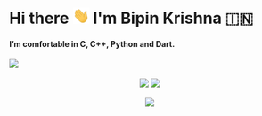 # Hi there <img src="https://raw.githubusercontent.com/ABSphreak/ABSphreak/master/gifs/Hi.gif" width="30px"> I'm Bipin Krishna 🇮🇳

<h4> I’m comfortable in C, C++, Python and Dart. </h4>
<img src="https://img.shields.io/github/followers/bipinkrish.svg?style=darkl&label=Follow">

<p align="center">
<img height=275 src="https://github-stats-alpha.vercel.app/api/?username=bipinkrish&cc=000&tc=fff&ic=fff&bc=000" align="center">
<img height=275 src="https://github-readme-stats.vercel.app/api/top-langs/?username=bipinkrish&theme=dark&show_icons=true&hide_border=true&bg_color=000000" align="center">
<br> <br>
<img width=800 src="https://github-profile-trophy.vercel.app/?username=bipinkrish&theme=darkhub" align="center">
</p>
